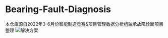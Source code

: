 # Bearing-Fault-Diagnosis
本仓库源自2022年3-6月份智能制造竞赛&项目管理数据分析组轴承故障诊断项目整理
![解决方案](https://user-images.githubusercontent.com/64202829/172625918-6dc207ca-c81f-45b1-ad53-9001324ed25a.png)
